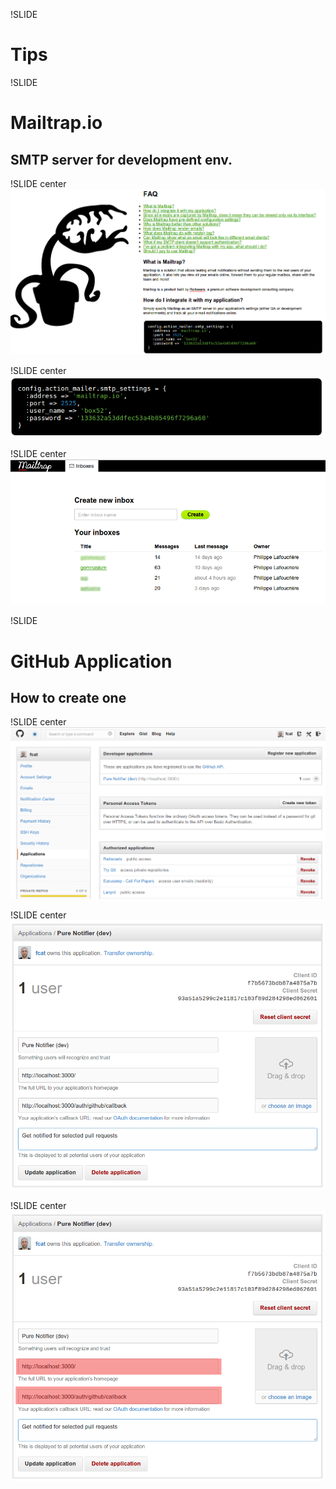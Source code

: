 !SLIDE
# Tips

!SLIDE
# Mailtrap.io
## SMTP server for development env.

!SLIDE center
![mailtrap_faq](mailtrap_faq.png)

!SLIDE center
![mailtrap_smtp_config](mailtrap_smtp_config.png)

!SLIDE center
![mailtrap_inbox](mailtrap_inbox.png)

!SLIDE
# GitHub Application
## How to create one

!SLIDE center
![github_applications](github_applications.png)

!SLIDE center
![github_application_edit](github_application_edit.png)

!SLIDE center
![github_application_edit_emphasis](github_application_edit_emphasis.png)
